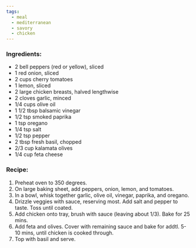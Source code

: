 ```yaml
---
tags:
  - meal
  - mediterranean
  - savory
  - chicken
---
```

### Ingredients:
- 2 bell peppers (red or yellow), sliced
- 1 red onion, sliced
- 2 cups cherry tomatoes
- 1 lemon, sliced
- 2 large chicken breasts, halved lengthwise 
- 2 cloves garlic, minced
- 1/4 cups olive oil
- 1 1/2 tbsp balsamic vinegar
- 1/2 tsp smoked paprika 
- 1 tsp oregano
- 1/4 tsp salt
- 1/2 tsp pepper
- 2 tbsp fresh basil, chopped 
- 2/3 cup kalamata olives
- 1/4 cup feta cheese

### Recipe:
1. Preheat oven to 350 degrees. 
2. On large baking sheet, add peppers, onion, lemon, and tomatoes. 
3. In a bowl, whisk together garlic, olive oil, vinegar, paprika, and oregano. 
4. Drizzle veggies with sauce, reserving most. Add salt and pepper to taste. Toss until coated. 
5. Add chicken onto tray, brush with sauce (leaving about 1/3). Bake for 25 mins. 
6. Add feta and olives. Cover with remaining sauce and bake for addtl. 5-10 mins, until chicken is cooked through. 
7. Top with basil and serve. 